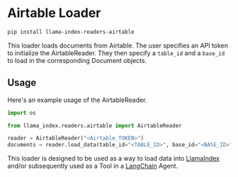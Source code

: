 # Airtable Loader

```bash
pip install llama-index-readers-airtable
```

This loader loads documents from Airtable. The user specifies an API token to initialize the AirtableReader. They then specify a `table_id` and a `base_id` to load in the corresponding Document objects.

## Usage

Here's an example usage of the AirtableReader.

```python
import os

from llama_index.readers.airtable import AirtableReader

reader = AirtableReader("<Airtable_TOKEN>")
documents = reader.load_data(table_id="<TABLE_ID>", base_id="<BASE_ID>")
```

This loader is designed to be used as a way to load data into [LlamaIndex](https://github.com/run-llama/llama_index/tree/main/llama_index) and/or subsequently used as a Tool in a [LangChain](https://github.com/hwchase17/langchain) Agent.

